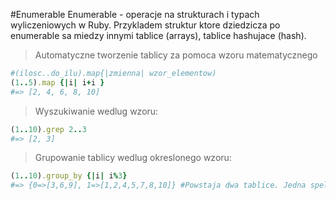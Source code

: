 #Enumerable
Enumerable - operacje na strukturach i typach wyliczeniowych w Ruby. 
Przykladem struktur ktore dziedzicza po enumerable sa miedzy innymi tablice (arrays), tablice hashujace (hash).

> Automatyczne tworzenie tablicy za pomoca wzoru matematycznego

```Ruby
#(ilosc..do_ilu).map{|zmienna| wzor_elementow)
(1..5).map {|i| i+i }
#=> [2, 4, 6, 8, 10]
```

>Wyszukiwanie wedlug wzoru:

```Ruby
(1..10).grep 2..3
#=> [2, 3]
```

>Grupowanie tablicy wedlug okreslonego wzoru:

```Ruby 
(1..10).group_by {|i| i%3}
#=> {0=>[3,6,9], 1=>[1,2,4,5,7,8,10]} #Powstaja dwa tablice. Jedna spelniajaca wzor a druga nie spelniajaca.
```
